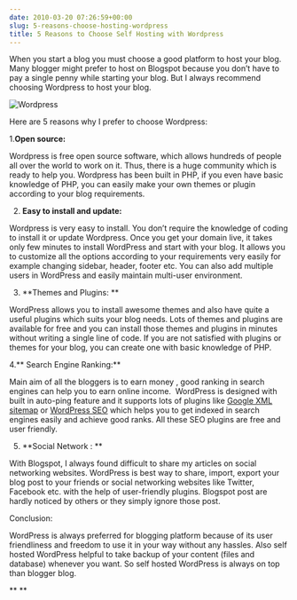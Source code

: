 ```yaml
---
date: 2010-03-20 07:26:59+00:00
slug: 5-reasons-choose-hosting-wordpress
title: 5 Reasons to Choose Self Hosting with Wordpress
---
```


When you start a blog you must choose a good platform to host your blog. Many blogger might prefer to host on Blogspot because you don’t have to pay a single penny while starting your blog. But I always recommend choosing Wordpress to host your blog.

![Wordpress](https://rtcamp.com/wp-content/uploads/2010/03/1wordpresslogo.jpg)

Here are 5 reasons why I prefer to choose Wordpress:

1.**Open source:**

Wordpress is free open source software, which allows hundreds of people all over the world to work on it. Thus, there is a huge community which is ready to help you. Wordpress has been built in PHP, if you even have basic knowledge of PHP, you can easily make your own themes or plugin according to your blog requirements.

2. **Easy to install and update:**

Wordpress is very easy to install. You don’t require the knowledge of coding to install it or update Wordpress. Once you get your domain live, it takes only few minutes to install WordPress and start with your blog. It allows you to customize all the options according to your requirements very easily for example changing sidebar, header, footer etc. You can also add multiple users in WordPress and easily maintain multi-user environment.

3. **Themes and Plugins: **

WordPress allows you to install awesome themes and also have quite a useful plugins which suits your blog needs. Lots of themes and plugins are available for free and you can install those themes and plugins in minutes without writing a single line of code. If you are not satisfied with plugins or themes for your blog, you can create one with basic knowledge of PHP.

4.** Search Engine Ranking:**

Main aim of all the bloggers is to earn money , good ranking in search engines can help you to earn online income.  WordPress is designed with built in auto-ping feature and it supports lots of plugins like [Google XML sitemap](http://wordpress.org/plugins/google-sitemap-generator/) or [WordPress SEO](http://wordpress.org/plugins/wordpress-seo/) which helps you to get indexed in search engines easily and achieve good ranks. All these SEO plugins are free and user friendly.

5. **Social Network : **

With Blogspot, I always found difficult to share my articles on social networking websites. WordPress is best way to share, import, export your blog post to your friends or social networking websites like Twitter, Facebook etc. with the help of user-friendly plugins. Blogspot post are hardly noticed by others or they simply ignore those post.

Conclusion:

WordPress is always preferred for blogging platform because of its user friendliness and freedom to use it in your way without any hassles. Also self hosted WordPress helpful to take backup of your content (files and database) whenever you want. So self hosted WordPress is always on top than blogger blog.

** **
